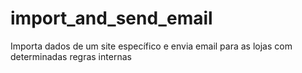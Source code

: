 # import_and_send_email
Importa dados de um site específico e envia email para as lojas com determinadas regras internas
